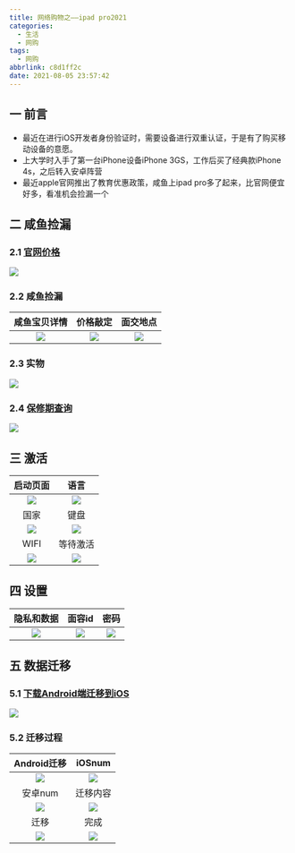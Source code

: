 ```yaml
---
title: 网络购物之——ipad pro2021
categories:
  - 生活
  - 网购
tags:
  - 网购
abbrlink: c8d1ff2c
date: 2021-08-05 23:57:42
---
```

## 一 前言

* 最近在进行iOS开发者身份验证时，需要设备进行双重认证，于是有了购买移动设备的意愿。
* 上大学时入手了第一台iPhone设备iPhone 3GS，工作后买了经典款iPhone 4s，之后转入安卓阵营
* 最近apple官网推出了教育优惠政策，咸鱼上ipad pro多了起来，比官网便宜好多，看准机会捡漏一个

<!--more-->

## 二 咸鱼捡漏

### 2.1 [官网价格](https://www.apple.com.cn/shop/buy-ipad/ipad-pro/MHQR3CH/A)

![][1]

### 2.2 咸鱼捡漏

|  咸鱼宝贝详情  | 价格敲定 | 面交地点 |
| :----: | :--: | :--: |
| ![][2] |   ![][3]   | ![][4]     |

### 2.3 实物
![][5]
### 2.4 [保修期查询](https://checkcoverage.apple.com/cn/zh/)

![][6]

## 三 激活

| 启动页面 | 语言 |
| :------: | :--: |
|  ![][7]  |   ![][8]   |
| 国家 | 键盘 |
| ![][9] |  ![][10]    |
| WIFI | 等待激活 |
| ![][11] | ![][12] |

## 四 设置

| 隐私和数据 | 面容id | 密码 |
| :--------: | :----: | :--: |
|  ![][13]   |   ![][14]     |   ![][15]   |

## 五 数据迁移

### 5.1 [下载Android端迁移到iOS](https://support.apple.com/zh-cn/HT205042)
![][16]

### 5.2 迁移过程

| Android迁移 | iOSnum |
| :---------: | :----: |
|   ![][17]   |   ![][18]      |
| 安卓num | 迁移内容 |
| ![][19] | ![][20] |
| 迁移 | 完成 |
| ![][21] | ![][22] |



[1]:https://cdn.staticaly.com/gh/PGzxc/CDN/master/blog-life/ipad-guan-price.png
[2]:https://cdn.staticaly.com/gh/PGzxc/CDN/master/blog-life/ipad-xianyu-price-info.png
[3]:https://cdn.staticaly.com/gh/PGzxc/CDN/master/blog-life/ipad-xianyu-price-charge.png
[4]:https://cdn.staticaly.com/gh/PGzxc/CDN/master/blog-life/ipad-xianyu-address-charge.png
[5]:https://cdn.staticaly.com/gh/PGzxc/CDN/master/blog-life/ipad-xianyu-exchange-ipad.png
[6]:https://cdn.staticaly.com/gh/PGzxc/CDN/master/blog-life/ipad-xianyu-care-date.png
[7]:https://cdn.staticaly.com/gh/PGzxc/CDN/master/blog-life/ipad-jihuo-hello.png
[8]:https://cdn.staticaly.com/gh/PGzxc/CDN/master/blog-life/ipad-jihuo-language-set.png
[9]:https://cdn.staticaly.com/gh/PGzxc/CDN/master/blog-life/ipad-jihuo-country.png
[10]:https://cdn.staticaly.com/gh/PGzxc/CDN/master/blog-life/ipad-jihuo-keyboard-listen.png
[11]:https://cdn.staticaly.com/gh/PGzxc/CDN/master/blog-life/ipad-jihuo-wifi.png
[12]:https://cdn.staticaly.com/gh/PGzxc/CDN/master/blog-life/ipad-jihuo-wait-jihuo.png
[13]:https://cdn.staticaly.com/gh/PGzxc/CDN/master/blog-life/ipad-setting-data-secute.png
[14]:https://cdn.staticaly.com/gh/PGzxc/CDN/master/blog-life/ipad-setting-face-id.png
[15]:https://cdn.staticaly.com/gh/PGzxc/CDN/master/blog-life/ipad-setting-password.png
[16]:https://cdn.staticaly.com/gh/PGzxc/CDN/master/blog-life/ipad-move-apk-download.png
[17]:https://cdn.staticaly.com/gh/PGzxc/CDN/master/blog-life/ipad-move-from-android.png
[18]:https://cdn.staticaly.com/gh/PGzxc/CDN/master/blog-life/ipad-move-ios-num.png
[19]:https://cdn.staticaly.com/gh/PGzxc/CDN/master/blog-life/ipad-move-android-number.png
[20]:https://cdn.staticaly.com/gh/PGzxc/CDN/master/blog-life/ipad-move-android-content.png
[21]:https://cdn.staticaly.com/gh/PGzxc/CDN/master/blog-life/ipad-move-phone-progress.png
[22]:https://cdn.staticaly.com/gh/PGzxc/CDN/master/blog-life/ipad-move-finish-use.png


